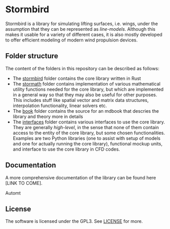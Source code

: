 # Stormbird
Stormbird is a library for simulating lifting surfaces, i.e. wings, under the assumption that they 
can be represented as *line-models*. Although this makes it usable for a variety of different cases, 
it is also mostly developed to offer efficient modeling of modern wind propulsion devices. 

## Folder structure
The content of the folders in this repository can be described as follows:
- The [stormbird](/stormbird/) folder contains the core library written in Rust
- The [stormath](/stormath/) folder contains implementation of various mathematical utility functions needed for the core library, but which are implemented in a general way so that they may also be useful for other purposes. This includes stuff like spatial vector and matrix data structures, interpolation functionality, linear solvers etc.
- The [book](/book/) folder contains the source for an mdbook that descries the library and theory more in details
- The [interfaces](/interfaces/) folder contains various interfaces to use the core library. They are generally *high-level*, in the sense that none of them contain access to the entity of the core library, but some chosen functionalities. Examples are two Python libraries (one to assist with setup of models and one for actually running the core library), functional mockup units, and interface to use the core library in CFD codes. 


## Documentation
A more comprehensive documentation of the library can be found here [LINK TO COME].

Automt

## License
The software is licensed under the GPL3. See [LICENSE](LICENSE) for more.
